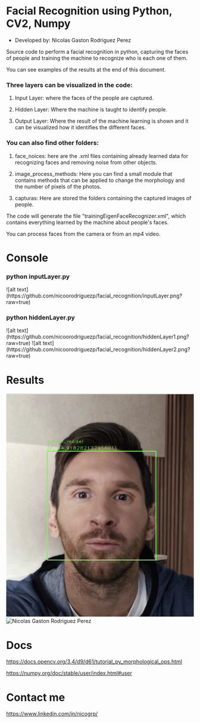 # Facial Recognition using Python, CV2, Numpy
* Developed by: Nicolas Gaston Rodriguez Perez

Source code to perform a facial recognition in python, capturing the faces of people and training the machine to recognize who is each one of them.

You can see examples of the results at the end of this document.



### Three layers can be visualized in the code:

1. Input Layer: where the faces of the people are captured.

2. Hidden Layer: Where the machine is taught to identify people.

3. Output Layer: Where the result of the machine learning is shown and it can be visualized how it identifies the different faces.




### You can also find other folders:

1. face_noices: here are the .xml files containing already learned data for recognizing faces and removing noise from other objects.

2. image_process_methods: Here you can find a small module that contains methods that can be applied to change the morphology and the number of pixels of the photos.

3. capturas: Here are stored the folders containing the captured images of people.


The code will generate the file "trainingEigenFaceRecognizer.xml", which contains everything learned by the machine about people's faces.

You can process faces from the camera or from an mp4 video.

# Console
<h3> python inputLayer.py </h3>
![alt text](https://github.com/nicoorodriguezp/facial_recognition/inputLayer.png?raw=true)

<h3> python hiddenLayer.py </h3>
![alt text](https://github.com/nicoorodriguezp/facial_recognition/hiddenLayer1.png?raw=true)
![alt text](https://github.com/nicoorodriguezp/facial_recognition/hiddenLayer2.png?raw=true)

# Results
![alt text](https://github.com/nicoorodriguezp/facial_recognition/blob/main/EjemplosResultados/outputLayer.png)
![Nicolas Gaston Rodriguez Perez](https://github.com/nicoorodriguezp/facial_recognition/outputLayer2.png?raw=true)

# Docs

https://docs.opencv.org/3.4/d9/d61/tutorial_py_morphological_ops.html

https://numpy.org/doc/stable/user/index.html#user

# Contact me
https://www.linkedin.com/in/nicogrp/
